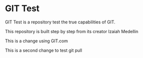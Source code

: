 # GIT Test
GIT Test is a repository test the true capabilities of GIT.

This repository is built step by step from its creator Izaiah Medellin

This is a change using GIT.com

This is a second change to test git pull
